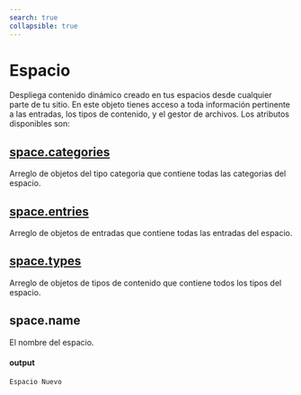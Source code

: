 ```yaml
---
search: true
collapsible: true
---
```


# Espacio

Despliega contenido dinámico creado en tus espacios desde cualquier parte de tu sitio. En este objeto tienes acceso a toda información pertinente a las entradas, los tipos de contenido, y el gestor de archivos. Los atributos disponibles son:

## [space.categories](./category)

Arreglo de objetos del tipo categoria que contiene todas las categorias del espacio.

## [space.entries](./entry)

Arreglo de objetos de entradas que contiene todas las entradas del espacio.

## [space.types](./type)

Arreglo de objetos de tipos de contenido que contiene todos los tipos del espacio.

## space.name

El nombre del espacio.

#### output

```Espacio Nuevo```
